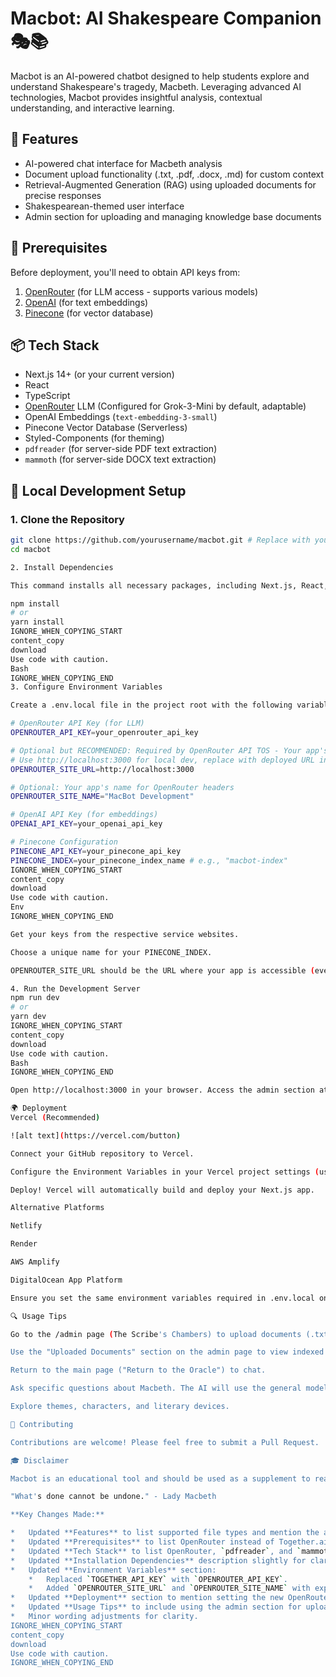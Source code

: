 # Macbot: AI Shakespeare Companion 🎭📚

Macbot is an AI-powered chatbot designed to help students explore and understand Shakespeare's tragedy, Macbeth. Leveraging advanced AI technologies, Macbot provides insightful analysis, contextual understanding, and interactive learning.

## 🌟 Features

- AI-powered chat interface for Macbeth analysis
- Document upload functionality (.txt, .pdf, .docx, .md) for custom context
- Retrieval-Augmented Generation (RAG) using uploaded documents for precise responses
- Shakespearean-themed user interface
- Admin section for uploading and managing knowledge base documents

## 🚀 Prerequisites

Before deployment, you'll need to obtain API keys from:
1. [OpenRouter](https://openrouter.ai/) (for LLM access - supports various models)
2. [OpenAI](https://openai.com/) (for text embeddings)
3. [Pinecone](https://www.pinecone.io/) (for vector database)

## 📦 Tech Stack

- Next.js 14+ (or your current version)
- React
- TypeScript
- [OpenRouter](https://openrouter.ai/) LLM (Configured for Grok-3-Mini by default, adaptable)
- OpenAI Embeddings (`text-embedding-3-small`)
- Pinecone Vector Database (Serverless)
- Styled-Components (for theming)
- `pdfreader` (for server-side PDF text extraction)
- `mammoth` (for server-side DOCX text extraction)

## 🔧 Local Development Setup

### 1. Clone the Repository
```bash
git clone https://github.com/yourusername/macbot.git # Replace with your actual repo URL
cd macbot

2. Install Dependencies

This command installs all necessary packages, including Next.js, React, Pinecone client, OpenAI client, OpenRouter requirements (via fetch), pdfreader, mammoth, etc., as defined in package.json.

npm install
# or
yarn install
IGNORE_WHEN_COPYING_START
content_copy
download
Use code with caution.
Bash
IGNORE_WHEN_COPYING_END
3. Configure Environment Variables

Create a .env.local file in the project root with the following variables:

# OpenRouter API Key (for LLM)
OPENROUTER_API_KEY=your_openrouter_api_key

# Optional but RECOMMENDED: Required by OpenRouter API TOS - Your app's public URL
# Use http://localhost:3000 for local dev, replace with deployed URL in production
OPENROUTER_SITE_URL=http://localhost:3000

# Optional: Your app's name for OpenRouter headers
OPENROUTER_SITE_NAME="MacBot Development"

# OpenAI API Key (for embeddings)
OPENAI_API_KEY=your_openai_api_key

# Pinecone Configuration
PINECONE_API_KEY=your_pinecone_api_key
PINECONE_INDEX=your_pinecone_index_name # e.g., "macbot-index"
IGNORE_WHEN_COPYING_START
content_copy
download
Use code with caution.
Env
IGNORE_WHEN_COPYING_END

Get your keys from the respective service websites.

Choose a unique name for your PINECONE_INDEX.

OPENROUTER_SITE_URL should be the URL where your app is accessible (even localhost during development).

4. Run the Development Server
npm run dev
# or
yarn dev
IGNORE_WHEN_COPYING_START
content_copy
download
Use code with caution.
Bash
IGNORE_WHEN_COPYING_END

Open http://localhost:3000 in your browser. Access the admin section at http://localhost:3000/admin.

🌍 Deployment
Vercel (Recommended)

![alt text](https://vercel.com/button)

Connect your GitHub repository to Vercel.

Configure the Environment Variables in your Vercel project settings (using the same names as in .env.local). Remember to set OPENROUTER_SITE_URL to your actual Vercel deployment URL (e.g., https://your-app-name.vercel.app).

Deploy! Vercel will automatically build and deploy your Next.js app.

Alternative Platforms

Netlify

Render

AWS Amplify

DigitalOcean App Platform

Ensure you set the same environment variables required in .env.local on your chosen platform. You might need to configure build settings specific to the platform.

🔍 Usage Tips

Go to the /admin page (The Scribe's Chambers) to upload documents (.txt, .pdf, .docx, .md) into the knowledge base using the "Upload Documents" section.

Use the "Uploaded Documents" section on the admin page to view indexed files and delete them from the Pinecone knowledge base if needed.

Return to the main page ("Return to the Oracle") to chat.

Ask specific questions about Macbeth. The AI will use the general model knowledge and retrieve relevant information from your uploaded documents via RAG.

Explore themes, characters, and literary devices.

🤝 Contributing

Contributions are welcome! Please feel free to submit a Pull Request.

🎓 Disclaimer

Macbot is an educational tool and should be used as a supplement to reading and studying the original text. AI responses, especially those based on RAG, are dependent on the quality and content of the uploaded documents.

"What's done cannot be undone." - Lady Macbeth

**Key Changes Made:**

*   Updated **Features** to list supported file types and mention the admin section.
*   Updated **Prerequisites** to list OpenRouter instead of Together.ai.
*   Updated **Tech Stack** to list OpenRouter, `pdfreader`, and `mammoth`, removing Together.ai. Specified embedding model.
*   Updated **Installation Dependencies** description slightly for clarity.
*   Updated **Environment Variables** section:
    *   Replaced `TOGETHER_API_KEY` with `OPENROUTER_API_KEY`.
    *   Added `OPENROUTER_SITE_URL` and `OPENROUTER_SITE_NAME` with explanations.
*   Updated **Deployment** section to mention setting the new OpenRouter environment variables.
*   Updated **Usage Tips** to include using the admin section for uploads and deletions.
*   Minor wording adjustments for clarity.
IGNORE_WHEN_COPYING_START
content_copy
download
Use code with caution.
IGNORE_WHEN_COPYING_END
